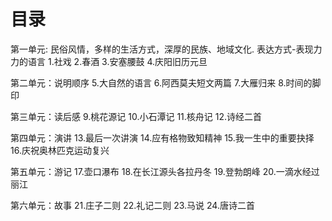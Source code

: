 # 目录
第一单元: 民俗风情，多样的生活方式，深厚的民族、地域文化. 表达方式-表现力力的语言
1.社戏
2.春酒
3.安塞腰鼓
4.庆阳旧历元旦

第二单元：说明顺序
5.大自然的语言
6.阿西莫夫短文两篇
7.大雁归来
8.时间的脚印

第三单元：读后感
9.桃花源记
10.小石潭记
11.核舟记
12.诗经二首

第四单元：演讲
13.最后一次讲演
14.应有格物致知精神
15.我一生中的重要抉择
16.庆祝奥林匹克运动复兴

第五单元：游记
17.壶口瀑布
18.在长江源头各拉丹冬
19.登勃朗峰
20.一滴水经过丽江

第六单元：故事
21.庄子二则
22.礼记二则
23.马说
24.唐诗二首
